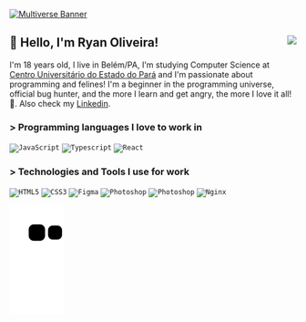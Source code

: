 [![Multiverse Banner](https://multiverseedu.com/Multiverse-Banner.png)](https://multiverseedu.com/)

##

<img src="https://github-readme-stats.vercel.app/api/top-langs/?username=RyanOlivrDev&langs_count=12&layout=compact&theme=midnight-purple" align="right">

 ## :space_invader: Hello, I'm Ryan Oliveira!

I'm 18 years old, I live in Belém/PA, I'm studying Computer Science at [Centro Universitário do Estado do Pará](https://www.cesupa.br/) and I'm passionate about programming and felines! I'm a beginner in the programming universe, official bug hunter, and the more I learn and get angry, the more I love it all! :purple_heart:. Also check my [Linkedin](https://www.linkedin.com/in/ryanolivr/).

### > Programming languages I love to work in

<code><img width="40px" src="https://cdn.jsdelivr.net/gh/devicons/devicon/icons/javascript/javascript-original.svg" title = "JavaScript"/></code>
<code><img width="40px" src="https://cdn.jsdelivr.net/gh/devicons/devicon/icons/typescript/typescript-original.svg" title = "Typescript"/></code>
<code><img width="40px" src="https://cdn.jsdelivr.net/gh/devicons/devicon/icons/react/react-original.svg" title = "React"/></code> 


### > Technologies and Tools I use for work
<code><img width="40px" src="https://cdn.jsdelivr.net/gh/devicons/devicon/icons/html5/html5-original-wordmark.svg" title = "HTML5"/></code>
<code><img width="40px" src="https://cdn.jsdelivr.net/gh/devicons/devicon/icons/css3/css3-original-wordmark.svg" title = "CSS3"/></code> 
<code><img width="40px" src="https://cdn.jsdelivr.net/gh/devicons/devicon/icons/figma/figma-original.svg" title = "Figma"/></code>
<code><img width="40px" src="https://cdn.jsdelivr.net/gh/devicons/devicon/icons/photoshop/photoshop-plain.svg" title = "Photoshop"/></code>
<code><img width="40px" src="https://cdn.jsdelivr.net/gh/devicons/devicon/icons/trello/trello-plain.svg" title = "Photoshop"/></code>
<code><img width="40px" src="https://cdn.jsdelivr.net/gh/devicons/devicon/icons/nginx/nginx-original.svg" title = "Nginx"/></code>

![Snake animation](https://github.com/RyanOlivrdev/ryanolivrdev/blob/output/github-contribution-grid-snake.svg) 

